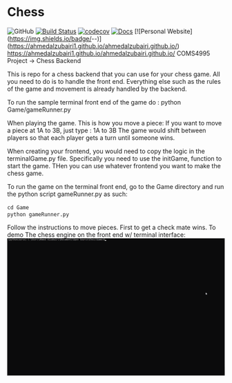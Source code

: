 # Chess
![GitHub](https://img.shields.io/github/license/AhmedAlzubairi1/COMS4995?style=plastic)
[![Build Status](https://travis-ci.org/AhmedAlzubairi1/Chess.svg?branch=master)](https://travis-ci.org/AhmedAlzubairi1/Chess)
[![codecov](https://codecov.io/gh/AhmedAlzubairi1/Chess/branch/master/graph/badge.svg?token=37GQ0IOMUG)](https://codecov.io/gh/AhmedAlzubairi1/Chess)
[![Docs](https://img.shields.io/readthedocs/chess.svg)](https://chess1.readthedocs.io)
[![Personal Website] (https://img.shields.io/badge/<LABEL>-<MESSAGE>-<COLOR>)] (https://ahmedalzubairi1.github.io/ahmedalzubairi.github.io/)
https://ahmedalzubairi1.github.io/ahmedalzubairi.github.io/
COMS4995 Project -> Chess Backend


This is repo for a chess backend that you can use for your chess game. All you need to do is to handle the front end. Everything else such as the rules of the game and movement is already handled by the backend. 


To run the sample terminal front end of the game do : 
python Game/gameRunner.py

When playing the game. This is how you move a piece:
If you want to move a piece at 1A to 3B, just type : 1A to 3B
The game would shift between players so that each player gets a turn until someone wins. 


When creating your frontend, you would need to copy the logic in the terminalGame.py file. Specifically you need to use the initGame, function to start the game. THen you can use whatever frontend you want to make the chess game.

To run the game on the terminal front end, go to the Game directory and run the python script gameRunner.py as such:

```
cd Game
python gameRunner.py
```
Follow the instructions to move pieces. First to get a check mate wins.
To demo The chess engine on the front end w/ terminal interface:
![](demo.gif)
